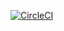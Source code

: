 [![CircleCI](https://circleci.com/gh/circleci/car-dealership.svg?style=svg)](https://app.circleci.com/pipelines/github/iamtope/car-dealership)

